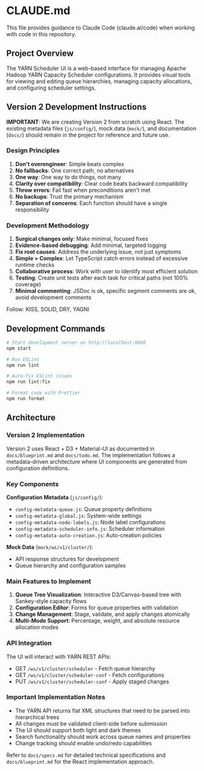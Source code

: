 # CLAUDE.md

This file provides guidance to Claude Code (claude.ai/code) when working with code in this repository.

## Project Overview

The YARN Scheduler UI is a web-based interface for managing Apache Hadoop YARN Capacity Scheduler configurations. It provides visual tools for viewing and editing queue hierarchies, managing capacity allocations, and configuring scheduler settings.

## Version 2 Development Instructions

**IMPORTANT**: We are creating Version 2 from scratch using React. The existing metadata files (`js/config/`), mock data (`mock/`), and documentation (`docs/`) should remain in the project for reference and future use.

### Design Principles

1. **Don't overengineer**: Simple beats complex
2. **No fallbacks**: One correct path, no alternatives
3. **One way**: One way to do things, not many
4. **Clarity over compatibility**: Clear code beats backward compatibility
5. **Throw errors**: Fail fast when preconditions aren't met
6. **No backups**: Trust the primary mechanism
7. **Separation of concerns**: Each function should have a single responsibility

### Development Methodology

1. **Surgical changes only**: Make minimal, focused fixes
2. **Evidence-based debugging**: Add minimal, targeted logging
3. **Fix root causes**: Address the underlying issue, not just symptoms
4. **Simple > Complex**: Let TypeScript catch errors instead of excessive runtime checks
5. **Collaborative process**: Work with user to identify most efficient solution
6. **Testing**: Create unit tests after each task for critical paths (not 100% coverage)
7. **Minimal commenting**: JSDoc is ok, specific segment comments are ok, avoid development comments

Follow: KISS, SOLID, DRY, YAGNI

## Development Commands

```bash
# Start development server on http://localhost:8080
npm start

# Run ESLint
npm run lint

# Auto-fix ESLint issues
npm run lint:fix

# Format code with Prettier
npm run format
```

## Architecture

### Version 2 Implementation

Version 2 uses React + D3 + Material-UI as documented in `docs/blueprint.md` and `docs/todo.md`. The implementation follows a metadata-driven architecture where UI components are generated from configuration definitions.

### Key Components

**Configuration Metadata** (`js/config/`):

- `config-metadata-queue.js`: Queue property definitions
- `config-metadata-global.js`: System-wide settings
- `config-metadata-node-labels.js`: Node label configurations
- `config-metadata-scheduler-info.js`: Scheduler information
- `config-metadata-auto-creation.js`: Auto-creation policies

**Mock Data** (`mock/ws/v1/cluster/`):

- API response structures for development
- Queue hierarchy and configuration samples

### Main Features to Implement

1. **Queue Tree Visualization**: Interactive D3/Canvas-based tree with Sankey-style capacity flows
2. **Configuration Editor**: Forms for queue properties with validation
3. **Change Management**: Stage, validate, and apply changes atomically
4. **Multi-Mode Support**: Percentage, weight, and absolute resource allocation modes

### API Integration

The UI will interact with YARN REST APIs:

- GET `/ws/v1/cluster/scheduler` - Fetch queue hierarchy
- GET `/ws/v1/cluster/scheduler-conf` - Fetch configurations
- PUT `/ws/v1/cluster/scheduler-conf` - Apply staged changes

### Important Implementation Notes

- The YARN API returns flat XML structures that need to be parsed into hierarchical trees
- All changes must be validated client-side before submission
- The UI should support both light and dark themes
- Search functionality should work across queue names and properties
- Change tracking should enable undo/redo capabilities

Refer to `docs/specs.md` for detailed technical specifications and `docs/blueprint.md` for the React implementation approach.
